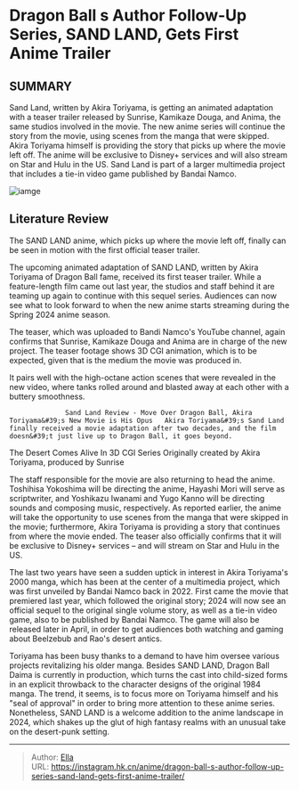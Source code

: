 # Dragon Ball s Author Follow-Up Series, SAND LAND, Gets First Anime Trailer


## SUMMARY 



  Sand Land, written by Akira Toriyama, is getting an animated adaptation with a teaser trailer released by Sunrise, Kamikaze Douga, and Anima, the same studios involved in the movie.   The new anime series will continue the story from the movie, using scenes from the manga that were skipped. Akira Toriyama himself is providing the story that picks up where the movie left off.   The anime will be exclusive to Disney&#43; services and will also stream on Star and Hulu in the US. Sand Land is part of a larger multimedia project that includes a tie-in video game published by Bandai Namco.  

![iamge](https://static1.srcdn.com/wordpress/wp-content/uploads/2023/06/fkizsofuuaag-b8.jpg)

## Literature Review

The SAND LAND anime, which picks up where the movie left off, finally can be seen in motion with the first official teaser trailer.




The upcoming animated adaptation of SAND LAND, written by Akira Toriyama of Dragon Ball fame, received its first teaser trailer. While a feature-length film came out last year, the studios and staff behind it are teaming up again to continue with this sequel series. Audiences can now see what to look forward to when the new anime starts streaming during the Spring 2024 anime season.




The teaser, which was uploaded to Bandi Namco&#39;s YouTube channel, again confirms that Sunrise, Kamikaze Douga and Anima are in charge of the new project. The teaser footage shows 3D CGI animation, which is to be expected, given that is the medium the movie was produced in.


 

It pairs well with the high-octane action scenes that were revealed in the new video, where tanks rolled around and blasted away at each other with a buttery smoothness.

                  Sand Land Review - Move Over Dragon Ball, Akira Toriyama&#39;s New Movie is His Opus   Akira Toriyama&#39;s Sand Land finally received a movie adaptation after two decades, and the film doesn&#39;t just live up to Dragon Ball, it goes beyond.   


 The Desert Comes Alive In 3D CGI Series 
Originally created by Akira Toriyama, produced by Sunrise
         




The staff responsible for the movie are also returning to head the anime. Toshihisa Yokoshima will be directing the anime, Hayashi Mori will serve as scriptwriter, and Yoshikazu Iwanami and Yugo Kanno will be directing sounds and composing music, respectively. As reported earlier, the anime will take the opportunity to use scenes from the manga that were skipped in the movie; furthermore, Akira Toriyama is providing a story that continues from where the movie ended. The teaser also officially confirms that it will be exclusive to Disney&#43; services – and will stream on Star and Hulu in the US.

The last two years have seen a sudden uptick in interest in Akira Toriyama&#39;s 2000 manga, which has been at the center of a multimedia project, which was first unveiled by Bandai Namco back in 2022. First came the movie that premiered last year, which followed the original story; 2024 will now see an official sequel to the original single volume story, as well as a tie-in video game, also to be published by Bandai Namco. The game will also be released later in April, in order to get audiences both watching and gaming about Beelzebub and Rao&#39;s desert antics.




          

Toriyama has been busy thanks to a demand to have him oversee various projects revitalizing his older manga. Besides SAND LAND, Dragon Ball Daima is currently in production, which turns the cast into child-sized forms in an explicit throwback to the character designs of the original 1984 manga. The trend, it seems, is to focus more on Toriyama himself and his &#34;seal of approval&#34; in order to bring more attention to these anime series. Nonetheless, SAND LAND is a welcome addition to the anime landscape in 2024, which shakes up the glut of high fantasy realms with an unusual take on the desert-punk setting.



---

> Author: [Ella](https://instagram.hk.cn/)  
> URL: https://instagram.hk.cn/anime/dragon-ball-s-author-follow-up-series-sand-land-gets-first-anime-trailer/  

